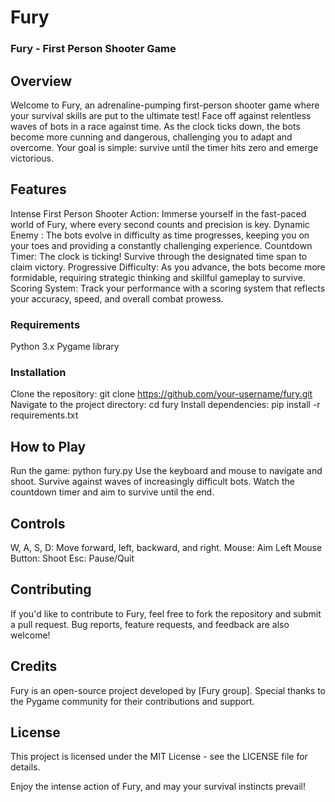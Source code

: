 # Fury
### Fury - First Person Shooter Game
## Overview
Welcome to Fury, an adrenaline-pumping first-person shooter game where your survival skills are put to the ultimate test! Face off against relentless waves of bots in a race against time. As the clock ticks down, the bots become more cunning and dangerous, challenging you to adapt and overcome. Your goal is simple: survive until the timer hits zero and emerge victorious.

## Features
Intense First Person Shooter Action: Immerse yourself in the fast-paced world of Fury, where every second counts and precision is key.
Dynamic Enemy : The bots evolve in difficulty as time progresses, keeping you on your toes and providing a constantly challenging experience.
Countdown Timer: The clock is ticking! Survive through the designated time span to claim victory.
Progressive Difficulty: As you advance, the bots become more formidable, requiring strategic thinking and skillful gameplay to survive.
Scoring System: Track your performance with a scoring system that reflects your accuracy, speed, and overall combat prowess.
### Requirements
Python 3.x
Pygame library
### Installation
Clone the repository: git clone https://github.com/your-username/fury.git
Navigate to the project directory: cd fury
Install dependencies: pip install -r requirements.txt
## How to Play
Run the game: python fury.py
Use the keyboard and mouse to navigate and shoot.
Survive against waves of increasingly difficult bots.
Watch the countdown timer and aim to survive until the end.
## Controls
W, A, S, D: Move forward, left, backward, and right.
Mouse: Aim
Left Mouse Button: Shoot
Esc: Pause/Quit
## Contributing
If you'd like to contribute to Fury, feel free to fork the repository and submit a pull request. Bug reports, feature requests, and feedback are also welcome!

## Credits
Fury is an open-source project developed by [Fury group]. Special thanks to the Pygame community for their contributions and support.

## License
This project is licensed under the MIT License - see the LICENSE file for details.

Enjoy the intense action of Fury, and may your survival instincts prevail!





